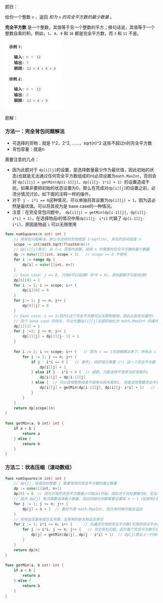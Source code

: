 题目：

给你一个整数 `n` ，返回 *和为 `n` 的完全平方数的最少数量* 。

**完全平方数** 是一个整数，其值等于另一个整数的平方；换句话说，其值等于一个整数自乘的积。例如，`1`、`4`、`9` 和 `16` 都是完全平方数，而 `3` 和 `11` 不是。

<img src="1.完全平方数.assets/image-20231019153801199.png" alt="image-20231019153801199" style="zoom:50%;" />

题解：

### 方法一：完全背包问题解法

- 可选择的货物：就是 1^2，2^2, ……，sqrt(n)^2 这些不超过n的完全平方数
- 背包容量：就是n

需要注意的几点：

- 因为此题对于 `dp[i][j]`的设置，是选择数量最少作为最优值，因此初始的状态(也就是无法通过任何完全平方数组成的n)必须设置为`math.MaxInt`，否则会对 `dp[i][j] = getMin(dp[i-1][j], dp[i][j- i*i] + 1) `的设置造成干扰。如果非要把初始的状态设置为0，那么在完成对`dp[i][j]`的设置之前，必须分情况讨论，如下面的注释一样的操作。
- 对于` j - i*i == 0`这种情况，可以单独将其设置为`dp[i][j] = 1`，因为这必然是最优值。可以将其视为是 base case的一种情况。
- 注意：在完全背包问题中，` dp[i][j] = getMin(dp[i-1][j], dp[i][j- i*i] + 1)`，在选择物品i的情况中用`dp[i][j- i*i]` 代替了 `dp[i-1][j- i*i]`，原因是物品 `i` 可以无限使用

```go
func numSquares(n int) int {
    // 用背包问题解决，那么可选择的货物就是 1~sqrt(n), 背包的空间就是 n 
    scope := int(math.Sqrt(float64(n)))
    // dp[i][j]表示: 从 1~i 范围内选数，组成 n 时需要的完全平方数的最少数量
    dp := make([][]int, scope + 1)   // scope == 0 不使用
    for i := range dp {
        dp[i] = make([]int, n+1)  
    }
    // base case: j == 0, 只有0可以组成0（0*0 = 0），其他数都不可能组成0
    dp[0][0] = 1
    for i := 1; i <= scope; i++ {
        dp[i][0] = 0
    }
    for j:= 1; j <= n; j++ {
        dp[0][j] = 0
    }
    // base case: i == 1(因为1这个完全平方数可以无限制使用，因此从前往后遍历)
    // 这个 base case 的存在，可以代替dp[i][j]全部初始化为 math.MaxInt 的操作
    dp[1][1] = 1
    for j :=2; j <= n; j++ {
        dp[1][j] = dp[1][j- 1] + 1
    }

    for i := 2; i <= scope; i++ {   // 因为 i == 1已经被算出来了，所有从 i == 2开始
        for j := 1; j <= n; j++ {
            if j - i*i == 0 {   // 凑齐j，刚好就只需要 i*i 这一个完全平方数
                dp[i][j] = 1
            } else if j - i*i < 0 {  // 超额，只能选择不使用当前末尾的i
                dp[i][j] = dp[i-1][j]   
            } else {  // 可以选择使用或者不使用当前末尾的i, 但是选择需要完全平方数数量最少的那一个
                dp[i][j] = getMin(dp[i-1][j], dp[i][j- i*i] + 1)   // Im: 特别注意这里，因为是完全背包问题，每个物品都可以多次使用，因此在使用物品(数字i)的情况下，会有：dp[i][j- i*i] 这种额外的情况，也就是用了一次i之后，还可以再用一次（01背包每个物品只能用一次，因此在使用物品i的情况下，只有 dp[i-1][j- i*i] 这一种，也就是用了一次i之后，背包的剩余空间只能用 0~i-1 去继续装）
            }
        }
    }
    return dp[scope][n]
}

func getMin(a, b int) int {
    if a < b {
        return a
    } else {
        return b
    }
}
```



### 方法二：状态压缩（滚动数组）

```go
func numSquares(n int) int {
    // dp[j]：组成目标整数 j 需要使用的完全平方数的最少数量
    dp := make([]int, n+1)  
    dp[0] = 0  // 因为可用的完全平方数最小只能从1开始，因此对于目标整数为0，无法凑出
    // 因为 dp[j] 每次需要选择最小数量，因此初始化时都需要设置成 n + 1（全部用1去拼凑也仅需要n个），这样就不会造成干扰
    for j := 1; j <= n; j++ {
        dp[j] = n + 1  // 最好不用 math.MaxInt, 因为有时候可能会溢出
    }
    // 先物品还是先背包无所谓，这里用的是先物品后背包
    for i := 1; i*i <= n; i++ {     // 先遍历可用的完全平方数(可用的完全平方数有: 1, 4, 9,……,sqrt(n)^2)
        for j := i*i; j <= n; j++ {   // 完全背包问题，因为每个完全平方数可以重复使用，因此正序
            dp[j] = getMin(dp[j], dp[j - i*i] + 1)  // dp[j]是从上一行继承的，dp[j - i*i]则是本行新覆盖上的，等同于上一方法的dp[i][j- i*i]。dp[i-1][j- i*i]不会出现（总是被dp[i][j- i*i]覆盖）
        }
    }
    return dp[n]
}

func getMin(a, b int) int {
    if a < b {
        return a
    } else {
        return b
    }
}
```

